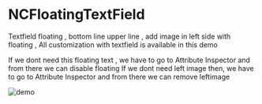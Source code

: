 # NCFloatingTextField
Textfield floating , bottom line upper line , add image in left side with floating , All customization with textfield is available in this demo 

If we dont need this floating text , we have to go to Attribute Inspector and from there we can disable floating 
If we dont need left image then, we have to go to Attribute Inspector and from there we can remove leftimage 


![demo](https://user-images.githubusercontent.com/6671767/28961497-1d74b432-7920-11e7-80f3-f94aedb065c3.gif)

